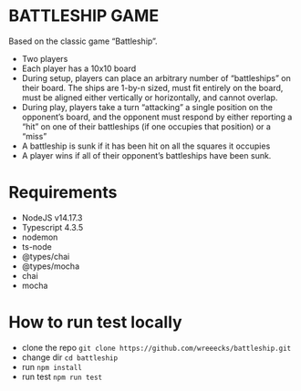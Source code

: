 # BATTLESHIP GAME

Based on the classic game “Battleship”.

* Two players
* Each player has a 10x10 board
* During setup, players can place an arbitrary number of “battleships” on their board.
The ships are 1-by-n sized, must fit entirely on the board, must be aligned either
vertically or horizontally, and cannot overlap.
* During play, players take a turn “attacking” a single position on the opponent’s board,
and the opponent must respond by either reporting a “hit” on one of their battleships
(if one occupies that position) or a “miss”
* A battleship is sunk if it has been hit on all the squares it occupies
* A player wins if all of their opponent’s battleships have been sunk.


# Requirements

* NodeJS v14.17.3
* Typescript  4.3.5
* nodemon
* ts-node
* @types/chai
* @types/mocha
* chai
* mocha


# How to run test locally

* clone the repo `git clone https://github.com/wreeecks/battleship.git`
* change dir `cd battleship`
* run `npm install`
* run test `npm run test`